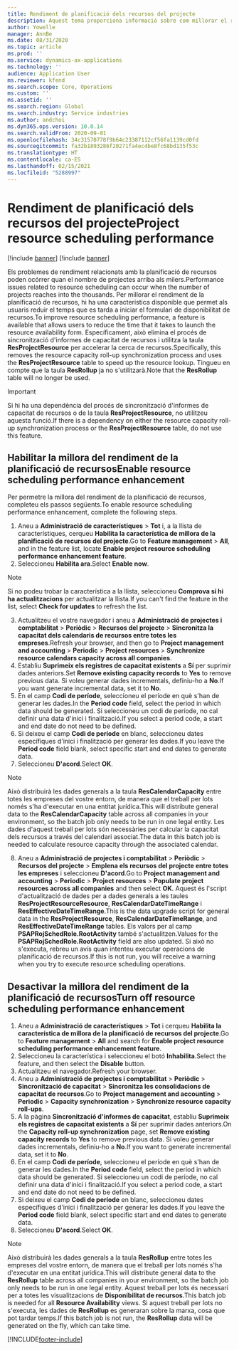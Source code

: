 ```yaml
---
title: Rendiment de planificació dels recursos del projecte
description: Aquest tema proporciona informació sobre com millorar el rendiment de la planificació dels recursos per a un gran nombre de projectes.
author: Yowelle
manager: AnnBe
ms.date: 08/31/2020
ms.topic: article
ms.prod: ''
ms.service: dynamics-ax-applications
ms.technology: ''
audience: Application User
ms.reviewer: kfend
ms.search.scope: Core, Operations
ms.custom: ''
ms.assetid: ''
ms.search.region: Global
ms.search.industry: Service industries
ms.author: andchoi
ms.dyn365.ops.version: 10.0.14
ms.search.validFrom: 2020-09-01
ms.openlocfilehash: 34c31570778f9b64c23387112cf56fa1139cd0fd
ms.sourcegitcommit: fa32b1893286f20271fa4ec4be8fc68bd135f53c
ms.translationtype: HT
ms.contentlocale: ca-ES
ms.lasthandoff: 02/15/2021
ms.locfileid: "5288997"
---
```

# <a name="project-resource-scheduling-performance"></a><span data-ttu-id="69b24-103">Rendiment de planificació dels recursos del projecte</span><span class="sxs-lookup"><span data-stu-id="69b24-103">Project resource scheduling performance</span></span>

[!include [banner](../includes/banner.md)]
[!include [banner](../includes/preview-banner.md)]


<span data-ttu-id="69b24-104">Els problemes de rendiment relacionats amb la planificació de recursos poden ocórrer quan el nombre de projectes arriba als milers.</span><span class="sxs-lookup"><span data-stu-id="69b24-104">Performance issues related to resource scheduling can occur when the number of projects reaches into the thousands.</span></span> <span data-ttu-id="69b24-105">Per millorar el rendiment de la planificació de recursos, hi ha una característica disponible que permet als usuaris reduir el temps que es tarda a iniciar el formulari de disponibilitat de recursos.</span><span class="sxs-lookup"><span data-stu-id="69b24-105">To improve resource scheduling performance, a feature is available that allows users to reduce the time that it takes to launch the resource availability form.</span></span> <span data-ttu-id="69b24-106">Específicament, això elimina el procés de sincronització d'informes de capacitat de recursos i utilitza la taula **ResProjectResource** per accelerar la cerca de recursos.</span><span class="sxs-lookup"><span data-stu-id="69b24-106">Specifically, this removes the resource capacity roll-up synchronization process and uses the **ResProjectResource** table to speed up the resource lookup.</span></span> <span data-ttu-id="69b24-107">Tingueu en compte que la taula **ResRollup** ja no s'utilitzarà.</span><span class="sxs-lookup"><span data-stu-id="69b24-107">Note that the **ResRollup** table will no longer be used.</span></span>

> [!IMPORTANT]
> <span data-ttu-id="69b24-108">Si hi ha una dependència del procés de sincronització d'informes de capacitat de recursos o de la taula **ResProjectResource**, no utilitzeu aquesta funció.</span><span class="sxs-lookup"><span data-stu-id="69b24-108">If there is a dependency on either the resource capacity roll-up synchronization process or the **ResProjectResource** table, do not use this feature.</span></span>

## <a name="enable-resource-scheduling-performance-enhancement"></a><span data-ttu-id="69b24-109">Habilitar la millora del rendiment de la planificació de recursos</span><span class="sxs-lookup"><span data-stu-id="69b24-109">Enable resource scheduling performance enhancement</span></span>
<span data-ttu-id="69b24-110">Per permetre la millora del rendiment de la planificació de recursos, completeu els passos següents.</span><span class="sxs-lookup"><span data-stu-id="69b24-110">To enable resource scheduling performance enhancement, complete the following steps.</span></span>

1. <span data-ttu-id="69b24-111">Aneu a **Administració de característiques** > **Tot** i, a la llista de característiques, cerqueu **Habilita la característica de millora de la planificació de recursos del projecte**.</span><span class="sxs-lookup"><span data-stu-id="69b24-111">Go to **Feature management** > **All**, and in the feature list, locate **Enable project resource scheduling performance enhancement feature**.</span></span>
2. <span data-ttu-id="69b24-112">Seleccioneu **Habilita ara**.</span><span class="sxs-lookup"><span data-stu-id="69b24-112">Select **Enable now**.</span></span>

> [!NOTE]
> <span data-ttu-id="69b24-113">Si no podeu trobar la característica a la llista, seleccioneu **Comprova si hi ha actualitzacions** per actualitzar la llista.</span><span class="sxs-lookup"><span data-stu-id="69b24-113">If you can't find the feature in the list, select **Check for updates** to refresh the list.</span></span>

3. <span data-ttu-id="69b24-114">Actualitzeu el vostre navegador i aneu a **Administració de projectes i comptabilitat** > **Periòdic** > **Recursos del projecte** > **Sincronitza la capacitat dels calendaris de recursos entre totes les empreses**.</span><span class="sxs-lookup"><span data-stu-id="69b24-114">Refresh your browser, and then go to **Project management and accounting** > **Periodic** > **Project resources** > **Synchronize resource calendars capacity across all companies**.</span></span>
4. <span data-ttu-id="69b24-115">Establiu **Suprimeix els registres de capacitat existents** a **Sí** per suprimir dades anteriors.</span><span class="sxs-lookup"><span data-stu-id="69b24-115">Set **Remove existing capacity records** to **Yes** to remove previous data.</span></span> <span data-ttu-id="69b24-116">Si voleu generar dades incrementals, definiu-ho a **No**.</span><span class="sxs-lookup"><span data-stu-id="69b24-116">If you want generate incremental data, set it to **No**.</span></span>
5. <span data-ttu-id="69b24-117">En el camp **Codi de període**, seleccioneu el període en què s'han de generar les dades.</span><span class="sxs-lookup"><span data-stu-id="69b24-117">In the **Period code** field, select the period in which data should be generated.</span></span> <span data-ttu-id="69b24-118">Si seleccioneu un codi de període, no cal definir una data d'inici i finalització.</span><span class="sxs-lookup"><span data-stu-id="69b24-118">If you select a period code, a start and end date do not need to be defined.</span></span>
6. <span data-ttu-id="69b24-119">Si deixeu el camp **Codi de període** en blanc, seleccioneu dates específiques d'inici i finalització per generar les dades.</span><span class="sxs-lookup"><span data-stu-id="69b24-119">If you leave the **Period code** field blank, select specific start and end dates to generate data.</span></span>
7. <span data-ttu-id="69b24-120">Seleccioneu **D'acord**.</span><span class="sxs-lookup"><span data-stu-id="69b24-120">Select **OK**.</span></span>

 > [!NOTE]
 > <span data-ttu-id="69b24-121">Això distribuirà les dades generals a la taula **ResCalendarCapacity** entre totes les empreses del vostre entorn, de manera que el treball per lots només s'ha d'executar en una entitat jurídica.</span><span class="sxs-lookup"><span data-stu-id="69b24-121">This will distribute general data to the **ResCalendarCapacity** table across all companies in your environment, so the batch job only needs to be run in one legal entity.</span></span> <span data-ttu-id="69b24-122">Les dades d'aquest treball per lots són necessàries per calcular la capacitat dels recursos a través del calendari associat.</span><span class="sxs-lookup"><span data-stu-id="69b24-122">The data in this batch job is needed to calculate resource capacity through the associated calendar.</span></span>

8. <span data-ttu-id="69b24-123">Aneu a **Administració de projectes i comptabilitat** > **Periòdic** > **Recursos del projecte** > **Emplena els recursos del projecte entre totes les empreses** i seleccioneu **D'acord**.</span><span class="sxs-lookup"><span data-stu-id="69b24-123">Go to **Project management and accounting** > **Periodic** > **Project resources** > **Populate project resources across all companies** and then select **OK**.</span></span> <span data-ttu-id="69b24-124">Aquest és l'script d'actualització de dades per a dades generals a les taules **ResProjectResourceResource**, **ResCalendarDateTimeRange** i **ResEffectiveDateTimeRange**.</span><span class="sxs-lookup"><span data-stu-id="69b24-124">This is the data upgrade script for general data in the **ResProjectResource**, **ResCalendarDateTimeRange**, and **ResEffectiveDateTimeRange** tables.</span></span> <span data-ttu-id="69b24-125">Els valors per al camp **PSAPRojSchedRole.RootActivity** també s'actualitzen.</span><span class="sxs-lookup"><span data-stu-id="69b24-125">Values for the **PSAPRojSchedRole.RootActivity** field are also updated.</span></span> <span data-ttu-id="69b24-126">Si això no s'executa, rebreu un avís quan intenteu executar operacions de planificació de recursos.</span><span class="sxs-lookup"><span data-stu-id="69b24-126">If this is not run, you will receive a warning when you try to execute resource scheduling operations.</span></span>
 
## <a name="turn-off-resource-scheduling-performance-enhancement"></a><span data-ttu-id="69b24-127">Desactivar la millora del rendiment de la planificació de recursos</span><span class="sxs-lookup"><span data-stu-id="69b24-127">Turn off resource scheduling performance enhancement</span></span>

1. <span data-ttu-id="69b24-128">Aneu a **Administració de característiques** > **Tot** i cerqueu **Habilita la característica de millora de la planificació de recursos del projecte**.</span><span class="sxs-lookup"><span data-stu-id="69b24-128">Go to **Feature management** > **All**  and search for **Enable project resource scheduling performance enhancement feature**.</span></span>
2. <span data-ttu-id="69b24-129">Seleccioneu la característica i seleccioneu el botó **Inhabilita**.</span><span class="sxs-lookup"><span data-stu-id="69b24-129">Select the feature, and then select the **Disable** button.</span></span>
3. <span data-ttu-id="69b24-130">Actualitzeu el navegador.</span><span class="sxs-lookup"><span data-stu-id="69b24-130">Refresh your browser.</span></span>
4. <span data-ttu-id="69b24-131">Aneu a **Administració de projectes i comptabilitat** > **Periòdic** > **Sincronització de capacitat** > **Sincronitza les consolidacions de capacitat de recursos**.</span><span class="sxs-lookup"><span data-stu-id="69b24-131">Go to **Project management and accounting** > **Periodic** > **Capacity synchronization** > **Synchronize resource capacity roll-ups**.</span></span>
5. <span data-ttu-id="69b24-132">A la pàgina **Sincronització d'informes de capacitat**, establiu **Suprimeix els registres de capacitat existents** a **Sí** per suprimir dades anteriors.</span><span class="sxs-lookup"><span data-stu-id="69b24-132">On the **Capacity roll-up synchronization** page, set **Remove existing capacity records** to **Yes** to remove previous data.</span></span> <span data-ttu-id="69b24-133">Si voleu generar dades incrementals, definiu-ho a **No**.</span><span class="sxs-lookup"><span data-stu-id="69b24-133">If you want to generate incremental data, set it to **No**.</span></span>
6. <span data-ttu-id="69b24-134">En el camp **Codi de període**, seleccioneu el període en què s'han de generar les dades.</span><span class="sxs-lookup"><span data-stu-id="69b24-134">In the **Period code** field, select the period in which data should be generated.</span></span> <span data-ttu-id="69b24-135">Si seleccioneu un codi de període, no cal definir una data d'inici i finalització.</span><span class="sxs-lookup"><span data-stu-id="69b24-135">If you select a period code, a start and end date do not need to be defined.</span></span>
7. <span data-ttu-id="69b24-136">Si deixeu el camp **Codi de període** en blanc, seleccioneu dates específiques d'inici i finalització per generar les dades.</span><span class="sxs-lookup"><span data-stu-id="69b24-136">If you leave the **Period code** field blank, select specific start and end dates to generate data.</span></span>
8. <span data-ttu-id="69b24-137">Seleccioneu **D'acord**.</span><span class="sxs-lookup"><span data-stu-id="69b24-137">Select **OK**.</span></span>

> [!NOTE]
> <span data-ttu-id="69b24-138">Això distribuirà les dades generals a la taula **ResRollup** entre totes les empreses del vostre entorn, de manera que el treball per lots només s'ha d'executar en una entitat jurídica.</span><span class="sxs-lookup"><span data-stu-id="69b24-138">This will distribute general data to the **ResRollup** table across all companies in your environment, so the batch job only needs to be run in one legal entity.</span></span> <span data-ttu-id="69b24-139">Aquest treball per lots és necessari per a totes les visualitzacions de **Disponibilitat de recursos**.</span><span class="sxs-lookup"><span data-stu-id="69b24-139">This batch job is needed for all **Resource Availability** views.</span></span> <span data-ttu-id="69b24-140">Si aquest treball per lots no s'executa, les dades de **ResRollup** es generaran sobre la marxa, cosa que pot tardar temps.</span><span class="sxs-lookup"><span data-stu-id="69b24-140">If this batch job is not run, the **ResRollup** data will be generated on the fly, which can take time.</span></span>


[!INCLUDE[footer-include](../includes/footer-banner.md)]